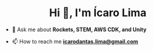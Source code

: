 <h1 align="center">Hi 👋, I'm Ícaro Lima</h1>

- 💬 Ask me about **Rockets, STEM, AWS CDK, and Unity**

- 📫 How to reach me **icarodantas.lima@gmail.com**

